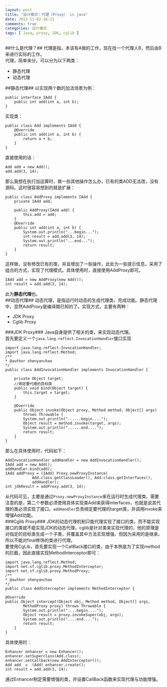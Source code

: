 ```yaml
---
layout: post
title: "设计模式：代理（Proxy） in java"
date: 2012-11-02 16:21
comments: true
categories: 设计模式
tags: [ Java, proxy, JDK, cglib ]
---
```

##什么是代理？##
代理是指，本该有A做的工作，现在找一个代理人B，然后由B来进行实际的工作。  
代理，简单来分，可以分为以下两类：   

* 静态代理
* 动态代理
<!--more-->

##静态代理##
以实现两个数的加法场景为例：   

	public interface IAdd {
		public int add(int a, int b);
	}
实现类：

	public class Add implements IAdd {
		@Override
		public int add(int a, int b) {
			return a + b;
		}
	}
直接使用的话：
	
	Add add = new Add();
	add.add(3, 14);
那么我想在执行加运算时，做一些其他操作怎么办，已有的类ADD无法改，没有源码。这时很容易想到的就是扩展：

	public class AddProxy implements IAdd {
		private IAdd add;

		public AddProxy(IAdd add) {
			this.add = add;
		}
		@Override
		public int add(int a, int b) {
			System.out.println("...begin...");
			int result = add.add(3, 14);
			System.out.println("...end...");
			return result;
		}
	}
这样做，没有修改已有的类，并且增加了一些操作，此处为一些提示信息。采用了组合的方式，实现了代理模式。具体使用时，直接使用AddProxy即可。   

	IAdd add = new AddProxy(new Add());
	int result = add.add(3, 14);
此为**静态代理**也。   
##动态代理##
动态代理，是指运行时动态的生成代理类，完成功能。静态代理中，显然AddProxy是编译期已知的了。实现方式，主要有两种：   

* JDK Proxy
* Cglib Proxy    

###JDK Proxy###
Java自身提供了相关的类，来实现动态代理。    
首先要定义一个`java.lang.reflect.InvocationHandler`接口实现   

	import java.lang.reflect.InvocationHandler;
	import java.lang.reflect.Method;
	/**
 	* @author shenyanchao
 	*/
	public class AddInvocationHandler implements InvocationHandler {
		
		private Object target;
		//绑定要代理的目标类
		public void bind(Object target) {
			this.target = target;
		}

		@Override
		public Object invoke(Object proxy, Method method, Object[] args)
			throws Throwable {
			System.out.println("......begin....");
			Object result = method.invoke(target, args);
			System.out.println("......end....");
			return result;
		}
	}
那么在具体使用时，代码如下：  
	
	AddInvocationHandler addHandler = new AddInvocationHandler();
	IAdd add = new Add();
	addHandler.bind(add);
	IAdd addProxy = (IAdd) Proxy.newProxyInstance(
				Add.class.getClassLoader(), Add.class.getInterfaces(),
				addHandler);
	int jdkResult = addProxy.add(3, 14);
从代码可见，主要是通过`Proxy.newProxyInstance`来在运行时生成代理类。需要注意的是，第二个参数必须使用具体实现类Add来获得interfaces，也就是说其代理的类必须实现了接口。`addHandler`负责绑定要代理的target类，并调用invoke来增强Add功能。  
###Cglib Proxy###
JDK的动态代理机制只能代理实现了接口的类，而不能实现接口的类就不能实现JDK的动态代理，cglib是针对类来实现代理的，他的原理是对指定的目标类生成一个子类，并覆盖其中方法实现增强，但因为采用的是继承，所以不能对final修饰的类进行代理。   
要使用CgLib，首先要实现一个CallBack接口的类，由于本例是为了实现method的拦截，因此直接实现MethodInterceptor即可：  

	import java.lang.reflect.Method;
	import net.sf.cglib.proxy.MethodInterceptor;
	import net.sf.cglib.proxy.MethodProxy;
	/**
 	* @author shenyanchao
 	*/
	public class AddInterceptor implements MethodInterceptor {

	@Override
	public Object intercept(Object obj, Method method, Object[] args,
			MethodProxy proxy) throws Throwable {
			System.out.println("....begin....");
			Object result = proxy.invokeSuper(obj, args);
			System.out.println("....end....");
			return result;
		}
	}
具体使用时：  

	Enhancer enhancer = new Enhancer();
	enhancer.setSuperclass(Add.class);
	enhancer.setCallback(new AddInterceptor());
	Add add  =  (Add) enhancer.create();
	int result = add.add(3, 14);
通过Enhancer制定需要增强的类，并设置CallBack函数来实现代理与功能增强。

